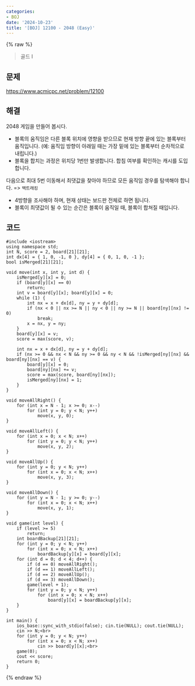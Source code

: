 ```yaml
---
categories:
- BOJ
date: '2024-10-23'
title: '[BOJ] 12100 - 2048 (Easy)'
---
```


{% raw %}
> 골드 I<br>

## 문제
https://www.acmicpc.net/problem/12100

## 해결
2048 게임을 만들어 봅시다.
- 블록의 움직임은 다른 블록 위치에 영향을 받으므로 현재 방향 끝에 있는 블록부터 움직입니다. (예: 움직임 방향이 아래일 때는 가장 밑에 있는 블록부터 순차적으로 내립니다.)
- 블록을 합치는 과정은 위치당 1번만 발생합니다. 합침 여부를 확인하는 캐시를 도입합니다.

다음으로 최대 5번 이동해서 최댓값을 찾아야 하므로 모든 움직임 경우를 탐색해야 합니다. => `백트래킹`<br>
- 4방향을 조사해야 하며, 현재 상태는 보드판 전체로 하면 됩니다.
- 블록이 최댓값이 될 수 있는 순간은 블록이 움직일 때, 블록이 합쳐질 때입니다.

## 코드
```
#include <iostream>
using namespace std;
int N, score = 2, board[21][21];
int dx[4] = { 1, 0, -1, 0 }, dy[4] = { 0, 1, 0, -1 };
bool isMerged[21][21];

void move(int x, int y, int d) {
    isMerged[y][x] = 0;
    if (board[y][x] == 0)
        return;
    int v = board[y][x]; board[y][x] = 0;
    while (1) {
        int nx = x + dx[d], ny = y + dy[d];
        if (nx < 0 || nx >= N || ny < 0 || ny >= N || board[ny][nx] != 0)
            break;
        x = nx, y = ny;
    }
    board[y][x] = v;
    score = max(score, v);

    int nx = x + dx[d], ny = y + dy[d];
    if (nx >= 0 && nx < N && ny >= 0 && ny < N && !isMerged[ny][nx] && board[ny][nx] == v) {
        board[y][x] = 0;
        board[ny][nx] += v;
        score = max(score, board[ny][nx]);
        isMerged[ny][nx] = 1;
    }
}

void moveAllRight() {
    for (int x = N - 1; x >= 0; x--)
        for (int y = 0; y < N; y++)
            move(x, y, 0);
}

void moveAllLeft() {
    for (int x = 0; x < N; x++)
        for (int y = 0; y < N; y++)
            move(x, y, 2);
}

void moveAllUp() {
    for (int y = 0; y < N; y++)
        for (int x = 0; x < N; x++)
            move(x, y, 3);
}

void moveAllDown() {
    for (int y = N - 1; y >= 0; y--)
        for (int x = 0; x < N; x++)
            move(x, y, 1);
}

void game(int level) {
    if (level >= 5)
        return;
    int boardBackup[21][21];
    for (int y = 0; y < N; y++)
        for (int x = 0; x < N; x++)
            boardBackup[y][x] = board[y][x];
    for (int d = 0; d < 4; d++) {
        if (d == 0) moveAllRight();
        if (d == 1) moveAllLeft();
        if (d == 2) moveAllUp();
        if (d == 3) moveAllDown();
        game(level + 1);
        for (int y = 0; y < N; y++)
            for (int x = 0; x < N; x++)
                board[y][x] = boardBackup[y][x];
    }
}

int main() {
    ios_base::sync_with_stdio(false); cin.tie(NULL); cout.tie(NULL);
    cin >> N;<br>
    for (int y = 0; y < N; y++)
        for (int x = 0; x < N; x++)
            cin >> board[y][x];<br>
    game(0);
    cout << score;
    return 0;
}
```
{% endraw %}